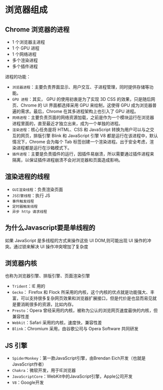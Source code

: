 # 浏览器组成

## Chrome 浏览器的进程

- 1 个浏览器主进程
- 1 个 GPU 进程
- 1 个网络进程
- 多个渲染进程
- 多个插件进程

进程的功能：

- `浏览器进程`：主要负责界面显示、用户交互、子进程管理，同时提供存储等功能。
- `GPU 进程`：其实， GPU 的使用初衷是为了实现 3D CSS 的效果，只是随后网页、Chrome 的 UI 界面都选择采用 GPU 来绘制，这使得 GPU 成为浏览器普遍的需求。最后，Chrome 在其多进程架构上也引入了 GPU 进程。
- `网络进程`：主要负责页面的网络资源加载，之前是作为一个模块运行在浏览器进程里面的，直至最近才独立出来，成为一个单独的进程。
- `渲染进程`：核心任务是将 HTML、CSS 和 JavaScript 转换为用户可以与之交互的网页，排版引擎 Blink 和 JavaScript 引擎 V8 都是运行在该进程中，默认情况下，Chrome 会为每个 Tab 标签创建一个渲染进程。出于安全考虑，渲染进程都是运行在沙箱模式下。
- `插件进程`：主要是负责插件的运行，因插件易崩溃，所以需要通过插件进程来隔离，以保证插件进程崩溃不会对浏览器和页面造成影响。

## 渲染进程的线程

- `GUI渲染线程`：负责渲染页面
- `JS引擎线程`：执行 JS
- `事件触发线程`
- `定时器触发线程`
- `异步 http 请求线程`

## 为什么Javascript要是单线程的

如果 JavaScript 是多线程的方式来操作这些 UI DOM,则可能出现 UI 操作的冲突。通过锁来解决 UI 操作冲突增加了复杂度

## 浏览器内核

也称为浏览器引擎、排版引擎、页面渲染引擎

- `Trident`：IE 用的
- `Gecko`： Firefox 和 Flock 所采用的内核，这个内核的优点就是功能强大、丰富，可以支持很多复杂网页效果和浏览器扩展接口，但是代价是也显而易见就是要消耗很多的资源，比如内存。
- `Presto`：Opera 曾经采用的内核，被称为公认的浏览网页速度最快的内核，但兼容性差
- `Webkit`：Safari 采用的内核，速度快，兼容性差
- `Blink`：Chromium 采用，由谷歌公司与 Opera Software 共同研发

## JS 引擎

- `SpiderMonkey`：第一款JavaScript引擎，由Brendan Eich开发（也就是JavaScript作者）
- `Chakra`：微软开发，用于IE浏览器
- `JavaScriptCore`：WebKit中的JavaScript引擎，Apple公司开发
- `V8`：Google开发
